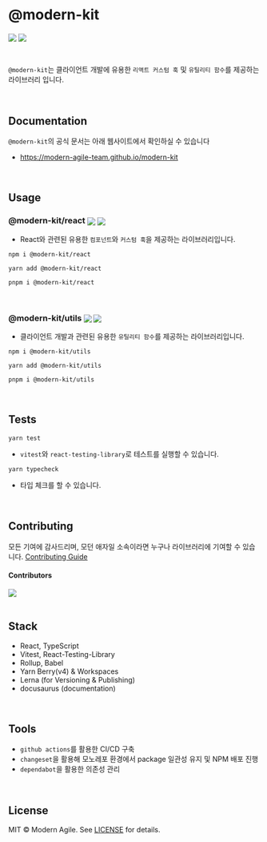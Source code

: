 # @modern-kit

<p>
  <img align="center" src="https://img.shields.io/badge/license-MIT-blue.svg">
  <img align="center" src="https://hits.seeyoufarm.com/api/count/incr/badge.svg?url=https%3A%2F%2Fgithub.com%2FModern-Agile-Team%2Fmodern-kit&count_bg=%2379C83D&title_bg=%23555555&icon=&icon_color=%23E7E7E7&title=hits&edge_flat=false"/>
</p>

<br />

`@modern-kit`는 클라이언트 개발에 유용한 `리액트 커스텀 훅` 및 `유틸리티 함수`를 제공하는 라이브러리 입니다.

<br />

## Documentation
`@modern-kit`의 공식 문서는 아래 웹사이트에서 확인하실 수 있습니다
- <a href="https://modern-agile-team.github.io/modern-kit" target="_blank">https://modern-agile-team.github.io/modern-kit</a>

<br />

## Usage

### @modern-kit/react <a href="https://www.npmjs.com/package/@modern-kit/react" target="_blank"><img align="center" src="https://img.shields.io/npm/v/@modern-kit/react.svg" /></a> <a href="https://bundlephobia.com/package/@modern-kit/react" target="_blank"><img align="center" src="https://img.shields.io/bundlephobia/minzip/@modern-kit/react/latest"></a>

- React와 관련된 유용한 `컴포넌트`와 `커스텀 훅`을 제공하는 라이브러리입니다.

```shell
npm i @modern-kit/react
```

```shell
yarn add @modern-kit/react
```

```shell
pnpm i @modern-kit/react
```

<br />

### @modern-kit/utils <a href="https://www.npmjs.com/package/@modern-kit/utils" target="_blank"><img align="center" src="https://img.shields.io/npm/v/@modern-kit/utils.svg" /></a> <a href="https://bundlephobia.com/package/@modern-kit/utils" target="_blank"><img align="center" src="https://img.shields.io/bundlephobia/minzip/@modern-kit/utils/latest"></a>

- 클라이언트 개발과 관련된 유용한 `유틸리티 함수`를 제공하는 라이브러리입니다.

```shell
npm i @modern-kit/utils
```

```shell
yarn add @modern-kit/utils
```

```shell
pnpm i @modern-kit/utils
```

<br />

## Tests

```shell
yarn test
```

- `vitest`와 `react-testing-library`로 테스트를 실행할 수 있습니다.

```shell
yarn typecheck
```

- 타입 체크를 할 수 있습니다.

<br />

## Contributing
모든 기여에 감사드리며, 모던 애자일 소속이라면 누구나 라이브러리에 기여할 수 있습니다.
[Contributing Guide](./.github/CONTRIBUTING.md)

#### Contributors
<a href="https://github.com/modern-agile-team/modern-kit/graphs/contributors">
  <img src="https://contrib.rocks/image?repo=Modern-Agile-Team/modern-kit">
</a>

<br />
<br />

## Stack
- React, TypeScript
- Vitest, React-Testing-Library
- Rollup, Babel
- Yarn Berry(v4) & Workspaces
- Lerna (for Versioning & Publishing)
- docusaurus (documentation)

<br />

## Tools

- `github actions`를 활용한 CI/CD 구축
- `changeset`을 활용해 모노레포 환경에서 package 일관성 유지 및 NPM 배포 진행
- `dependabot`을 활용한 의존성 관리

<br />

## License
MIT © Modern Agile. See [LICENSE](./LICENSE) for details.

<br />